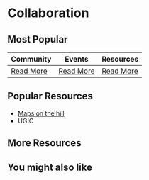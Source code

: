 # Collaboration

## Most Popular

| Community | Events | Resources |
|----------|----------|----------|
| [Read More](level-1/community.md) | [Read More](level-1/events.md) | [Read More](level-1/resources.md) |

## Popular Resources

- [Maps on the hill](level-2/maps-on-the-hill.md)
- UGIC

## More Resources

## You might also like
